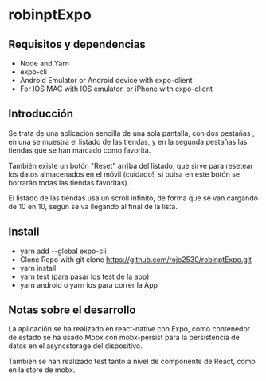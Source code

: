 # robinptExpo

## Requisitos y dependencias


* Node and Yarn
* expo-cli
* Android Emulator or Android device with expo-client
* For IOS MAC with IOS emulator, or iPhone with expo-client

## Introducción

Se trata de una aplicación sencilla de una sola pantalla, con dos pestañas , en una se muestra el listado de las tiendas, y en la segunda pestañas las tiendas que se han
marcado como favorita. 

También existe un botón "Reset" arriba del listado, que sirve para resetear los datos almacenados en el móvil (cuidado!, si pulsa en este botón se borrarán todas las tiendas
favoritas).

El listado de las tiendas usa un scroll infinito, de forma que se van cargando de 10 en 10, según se va llegando al final de la lista. 

## Install 

* yarn add --global expo-cli
* Clone Repo with git clone https://github.com/rojo2530/robinptExpo.git
* yarn install
* yarn test (para pasar los test de la app)
* yarn android o yarn ios para correr la App

## Notas sobre el desarrollo

La aplicación se ha realizado en react-native con Expo, como contenedor de estado se ha usado Mobx con mobx-persist para la persistencia de datos en el asyncstorage
del dispositivo. 

También se han realizado test tanto a nivel de componente de React, como en la store de mobx. 





